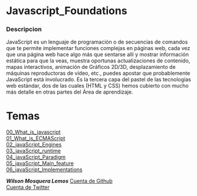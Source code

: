 # Javascript_Foundations

### Descripcion
JavaScript es un lenguaje de programación o de secuencias de comandos que te permite implementar funciones complejas en páginas web, cada vez que una página web hace algo más que sentarse allí y mostrar información estática para que la veas, muestra oportunas actualizaciones de contenido, mapas interactivos, animación de Gráficos 2D/3D, desplazamiento de máquinas reproductoras de vídeo, etc., puedes apostar que probablemente JavaScript está involucrado. Es la tercera capa del pastel de las tecnologías web estándar, dos de las cuales (HTML y CSS) hemos cubierto con mucho más detalle en otras partes del Área de aprendizaje.

# Temas

[00_What_is_javascript](Introduction/00_What_is_javascript.html)<br>
[01_What_is_ECMAScript](Introduction/01_What_is_ECMAScript.html)</br>
[02_javaScript_Engines](Introduction/02_javaScript_Engines.html)</br>
[03_javaScript_runtime](Introduction/03_JavaScript_runtime.html)</br>
[04_javaScript_Paradigm](Introduction/04_Paradigm.html)</br>
[05_javaScript_Main_feature](Introduction/05_javaScript__Main_feature.html)</br>
[06_javaScript_Implementations](Introduction/06_javaScript_Implementations.html)</br>

***Wilson Mosquera Lemos***
[Cuenta de Github](https://github.com/niche66999)</br>
[Cuenta de Twitter](https://twitter.com/niche66999)</br>